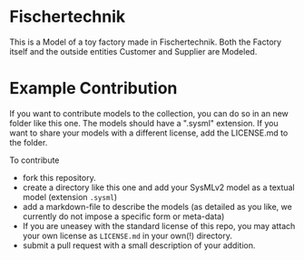 # Fischertechnik

This is a Model of a toy factory made in Fischertechnik.
Both the Factory itself and the outside entities Customer and Supplier are Modeled.


# Example Contribution

If you want to contribute models to the collection, you can do so in an new
folder like this one. The models should have a ".sysml" extension. If you want
to share your models with a different license, add the LICENSE.md to the folder.

To contribute

* fork this repository.
* create a directory like this one and add your SysMLv2 model as a textual model
  (extension `.sysml`) 
* add a markdown-file to describe the models (as detailed as you like, we
  currently do not impose a specific form or meta-data)
* If you are uneasey with the standard license of this repo, you may attach your
  own license as `LICENSE.md` in your own(!) directory. 
* submit a pull request with a small description of your addition.
